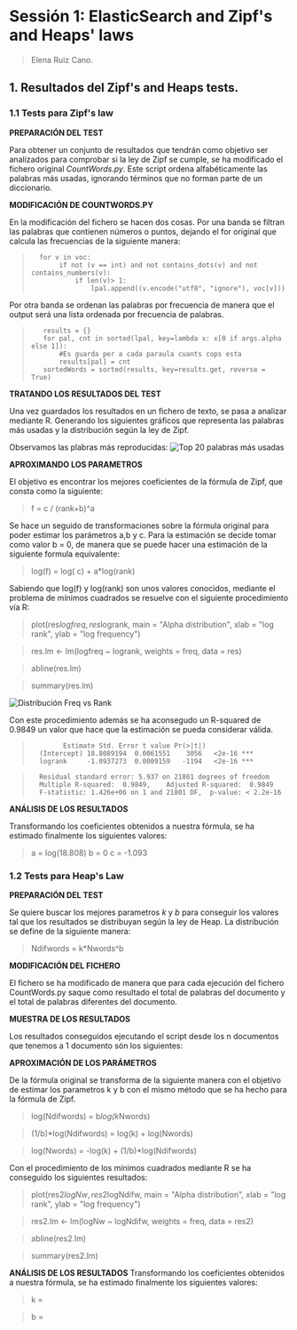 # Sessión 1: ElasticSearch and Zipf's and Heaps' laws
> Elena Ruiz Cano.

## 1. Resultados del Zipf's and Heaps tests.

### 1.1 Tests para Zipf's law

**PREPARACIÓN DEL TEST**

Para obtener un conjunto de resultados que tendrán como objetivo ser analizados para comprobar si la ley de Zipf se cumple, se ha modificado el fichero original _CountWords.py_.  Este script ordena alfabéticamente las palabras más usadas, ignorando términos que no forman parte de un diccionario.

**MODIFICACIÓN DE COUNTWORDS.PY**

En la modificación del fichero se hacen dos cosas. Por una banda se filtran las palabras que contienen números o puntos, dejando el for original que calcula las frecuencias de la siguiente manera:

>       for v in voc:
>            if not (v == int) and not contains_dots(v) and not contains_numbers(v):
>                if len(v)> 1:
>                    lpal.append((v.encode("utf8", "ignore"), voc[v]))

Por otra banda se ordenan las palabras por frecuencia de manera que el output será una lista ordenada por frecuencia de palabras.

>        results = {}
>        for pal, cnt in sorted(lpal, key=lambda x: x[0 if args.alpha else 1]):
>            #Es guarda per a cada paraula cuants cops esta
>            results[pal] = cnt
>        sortedWords = sorted(results, key=results.get, reverse = True)

**TRATANDO LOS RESULTADOS DEL TEST**

Una vez guardados los resultados en un fichero de texto, se pasa a analizar mediante R. Generando los siguientes gráficos que representa las palabras más usadas y la distribución según la ley de Zipf.

Observamos las plabras más reproducidas:
![Top 20 palabras más usadas](https://i.imgur.com/elZfysI.png)

**APROXIMANDO LOS PARAMETROS**

El objetivo es encontrar los mejores coeficientes de la fórmula de Zipf, que consta como la siguiente:

> f = c / (rank+b)^a

Se hace un seguido de transformaciones sobre la fórmula original para poder estimar los parámetros a,b y c. Para la estimación se decide tomar como valor b = 0, de manera que se puede hacer una estimación de la siguiente formula equivalente:

> log(f) = log( c) + a*log(rank)

Sabiendo que log(f) y log(rank) son unos valores conocidos, mediante el problema de mínimos cuadrados se resuelve con el siguiente procedimiento vía R:

>plot(res$logfreq, res$logrank, main = "Alpha distribution", xlab = "log rank", ylab = "log frequency")

>res.lm <- lm(logfreq ~ logrank, weights = freq, data = res)

>abline(res.lm)

>summary(res.lm)

![Distribución Freq vs Rank](https://i.imgur.com/MPOYKk7.png)

Con este procedimiento además se ha aconsegudo un R-squared de 0.9849 un valor que hace que la estimación se pueda considerar válida.

>             Estimate Std. Error t value Pr(>|t|)    
>       (Intercept) 18.8089194  0.0061551    3056   <2e-16 ***
>       logrank     -1.0937273  0.0009159   -1194   <2e-16 ***

>       Residual standard error: 5.937 on 21801 degrees of freedom
>       Multiple R-squared:  0.9849,	Adjusted R-squared:  0.9849 
>       F-statistic: 1.426e+06 on 1 and 21801 DF,  p-value: < 2.2e-16


**ANÁLISIS DE LOS RESULTADOS**

Transformando los coeficientes obtenidos a nuestra fórmula, se ha estimado finalmente los siguientes valores:

> a = log(18.808)
> b = 0
> c = -1.093

### 1.2 Tests para Heap's Law

**PREPARACIÓN DEL TEST**

Se quiere buscar los mejores parametros _k_ y _b_ para conseguir los valores tal que los resultados se distribuyan según la ley de Heap. La distribución se define de la siguiente manera:

> Ndifwords = k*Nwords^b

**MODIFICACIÓN DEL FICHERO**

El fichero se ha modificado de manera que para cada ejecución del fichero CountWords.py saque como resultado el total de palabras del documento y el total de palabras diferentes del documento.

**MUESTRA DE LOS RESULTADOS**

Los resultados conseguidos ejecutando el script desde los n documentos que tenemos a 1 documento són los siguientes:

**APROXIMACIÓN DE LOS PARÁMETROS**

De la fórmula original se transforma de la siguiente manera con el objetivo de estimar los parametros k y b con el mismo método que se ha hecho para la fórmula de Zipf.

> log(Ndifwords) = b*log(k*Nwords)

> (1/b)*log(Ndifwords) = log(k) + log(Nwords)

> log(Nwords) = -log(k) + (1/b)*log(Ndifwords)

Con el procedimiento de los mínimos cuadrados mediante R se ha conseguido los siguientes resultados:

>    plot(res2$logNw, res2$logNdifw, main = "Alpha distribution", xlab = "log rank", ylab = "log frequency")

>    res2.lm <- lm(logNw ~ logNdifw, weights = freq, data = res2)

>    abline(res2.lm)

>    summary(res2.lm)


**ANÁLISIS DE LOS RESULTADOS**
Transformando los coeficientes obtenidos a nuestra fórmula, se ha estimado finalmente los siguientes valores:

> k = 

> b = 




